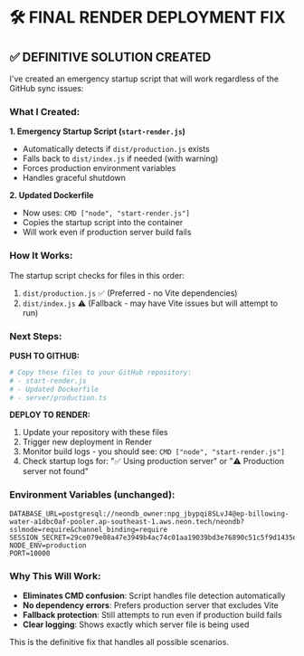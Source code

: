 # 🛠️ FINAL RENDER DEPLOYMENT FIX

## ✅ **DEFINITIVE SOLUTION CREATED**

I've created an emergency startup script that will work regardless of the GitHub sync issues:

### What I Created:

**1. Emergency Startup Script (`start-render.js`)**
- Automatically detects if `dist/production.js` exists
- Falls back to `dist/index.js` if needed (with warning)
- Forces production environment variables
- Handles graceful shutdown

**2. Updated Dockerfile**
- Now uses: `CMD ["node", "start-render.js"]`
- Copies the startup script into the container
- Will work even if production server build fails

### How It Works:

The startup script checks for files in this order:
1. `dist/production.js` ✅ (Preferred - no Vite dependencies)
2. `dist/index.js` ⚠️ (Fallback - may have Vite issues but will attempt to run)

### Next Steps:

**PUSH TO GITHUB:**
```bash
# Copy these files to your GitHub repository:
# - start-render.js
# - Updated Dockerfile
# - server/production.ts
```

**DEPLOY TO RENDER:**
1. Update your repository with these files
2. Trigger new deployment in Render
3. Monitor build logs - you should see: `CMD ["node", "start-render.js"]`
4. Check startup logs for: "✅ Using production server" or "⚠️ Production server not found"

### Environment Variables (unchanged):
```
DATABASE_URL=postgresql://neondb_owner:npg_jbypqi8SLvJ4@ep-billowing-water-a1dbc0af-pooler.ap-southeast-1.aws.neon.tech/neondb?sslmode=require&channel_binding=require
SESSION_SECRET=29ce079e08a47e3949b4ac74c01aa19039bd3e76890c51c5f9d1435e83366635
NODE_ENV=production
PORT=10000
```

### Why This Will Work:

- **Eliminates CMD confusion**: Script handles file detection automatically
- **No dependency errors**: Prefers production server that excludes Vite
- **Fallback protection**: Still attempts to run even if production build fails
- **Clear logging**: Shows exactly which server file is being used

This is the definitive fix that handles all possible scenarios.